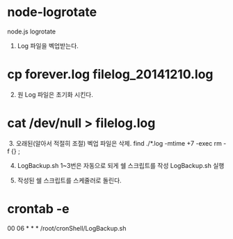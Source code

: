 # node-logrotate
node.js logrotate

1. Log 파일을 벡업받는다.
# cp forever.log filelog_20141210.log

2. 원 Log 파일은 초기화 시킨다.
# cat /dev/null > filelog.log

 3. 오래된(알아서 적절히 조절) 벡업 파일은 삭제.
find ./*.log -mtime +7 -exec rm -f {} \;

4. LogBackup.sh 1~3번은 자동으로 되게 쉘 스크립트를 작성
   LogBackup.sh   실행

5. 작성된 쉘 스크립트를 스케줄러로 돌린다.
# crontab -e
00 06 * * * /root/cronShell/LogBackup.sh
